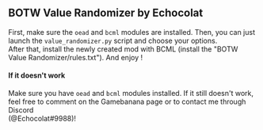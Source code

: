 ## BOTW Value Randomizer by Echocolat

First, make sure the `oead` and `bcml` modules are installed. Then, you can just launch the `value_randomizer.py` script and choose your options.  
After that, install the newly created mod with BCML (install the "BOTW Value Randomizer/rules.txt"). And enjoy !

#### If it doesn't work

Make sure you have `oead` and `bcml` modules installed. If it still doesn't work, feel free to comment on the Gamebanana page or to contact me through Discord  
(@Echocolat#9988)!
